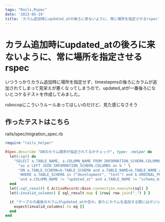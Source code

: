 ```yaml
---
tags: "Rails,Rspec"
date: '2023-05-19'
title: 'カラム追加時にupdated_atの後ろに来ないように、常に場所を指定させるrspec'
---
```


# カラム追加時にupdated_atの後ろに来ないように、常に場所を指定させるrspec

いつうっかりカラム追加時に場所を指定せず、timestapmsの後ろにカラムが追加されてしまって見栄えが悪くなってしまうので、updated_atが一番後ろにないとコケるテストを作成してみました。

rubocopにこういうルールあってほしいのだけど、見た感じなさそう

## 作ったテストはこちら

rails/spec/migration_spec.rb

```ruby
require "rails_helper"

RSpec.describe "DBのカラム順序が指定されてるかチェック", type: :helper do
  let(:sql) do
    "SELECT a.TABLE_NAME, a.COLUMN_NAME FROM INFORMATION_SCHEMA.COLUMNS " \
      "as a LEFT JOIN INFORMATION_SCHEMA.COLUMNS as b " \
      "ON a.TABLE_SCHEMA=b.TABLE_SCHEMA and a.TABLE_NAME=b.TABLE_NAME and a.ORDINAL_POSITION < b.ORDINAL_POSITION " \
      'WHERE a.TABLE_SCHEMA in ("development", "test") and b.ORDINAL_POSITION is NULL ' \
      'and a.COLUMN_NAME != "updated_at" and a.TABLE_NAME != "schema_migrations";'
  end
  let(:sql_result) { ActiveRecord::Base.connection.execute(sql) }
  let(:invalid_columns) { sql_result.map { |row| row.join(".") } }

  it "テーブルの最後のカラムがupdated_atか否か。新たにカラムを追加する際にはポジションを必ず指定してください。" do
    expect(invalid_columns).to eq []
  end
end
```
